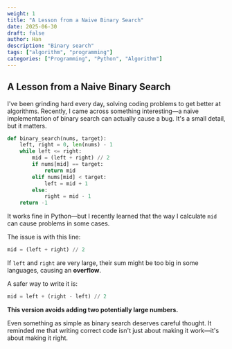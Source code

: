 ```yaml
---
weight: 1
title: "A Lesson from a Naive Binary Search"
date: 2025-06-30
draft: false
author: Han
description: "Binary search"
tags: ["algorithm", "programming"]
categories: ["Programming", "Python", "Algorithm"]
---
```


## A Lesson from a Naive Binary Search

I've been grinding hard every day, solving coding problems to get better at algorithms. Recently, I came across something interesting—a naive implementation of binary search can actually cause a bug. It's a small detail, but it matters.

```python
def binary_search(nums, target):
    left, right = 0, len(nums) - 1
    while left <= right:
        mid = (left + right) // 2
        if nums[mid] == target:
            return mid
        elif nums[mid] < target:
            left = mid + 1
        else:
            right = mid - 1
    return -1
```
It works fine in Python—but I recently learned that the way I calculate `mid` can cause problems in some cases.

The issue is with this line:
```python
mid = (left + right) // 2
```

If `left` and `right` are very large, their sum might be too big in some languages, causing an **overflow**.

A safer way to write it is:
```python
mid = left + (right - left) // 2
```

**This version avoids adding two potentially large numbers.**

Even something as simple as binary search deserves careful thought. It reminded me that writing correct code isn't just about making it work—it's about making it right. 
